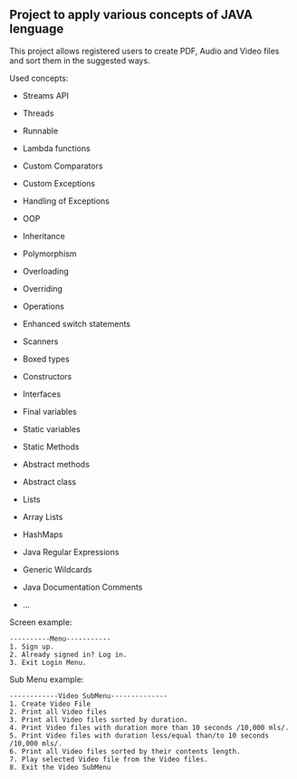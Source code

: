 ## Project to apply various concepts of JAVA lenguage
This project allows registered users to create PDF, Audio and Video files and sort them in the suggested ways.

Used concepts: 
  - Streams API 
  - Threads
  - Runnable
  - Lambda functions
  - Custom Comparators
  - Custom Exceptions
  - Handling of Exceptions
  - OOP
  - Inheritance
  - Polymorphism
  - Overloading
  - Overriding
  - Operations
  - Enhanced switch statements
  - Scanners
  - Boxed types
  - Constructors
  - Interfaces
  - Final variables
  - Static variables
  - Static Methods
  - Abstract methods
  - Abstract class
  - Lists
  - Array Lists
  - HashMaps
  - Java Regular Expressions
  - Generic Wildcards
  - Java Documentation Comments
  
  
  
  
  
  
  

  
  - ...

Screen example:
```
----------Menu-----------
1. Sign up.
2. Already signed in? Log in.
3. Exit Login Menu.
```

Sub Menu example:
```
------------Video SubMenu--------------
1. Create Video File
2. Print all Video files
3. Print all Video files sorted by duration.
4. Print Video files with duration more than 10 seconds /10,000 mls/.
5. Print Video files with duration less/equal than/to 10 seconds /10,000 mls/.
6. Print all Video files sorted by their contents length.
7. Play selected Video file from the Video files.
8. Exit the Video SubMenu

```
